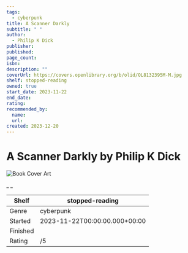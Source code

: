 ```yaml
---
tags:
  - cyberpunk
title: A Scanner Darkly
subtitle: " "
author:
  - Philip K Dick
publisher:
published:
page_count:
isbn:
description: ""
coverUrl: https://covers.openlibrary.org/b/olid/OL8132395M-M.jpg
shelf: stopped-reading
owned: true
start_date: 2023-11-22
end_date:
rating:
recommended_by:
  name:
  url:
created: 2023-12-20
---
```


# A Scanner Darkly by Philip K Dick

![Book Cover Art](https://covers.openlibrary.org/b/olid/OL8132395M-M.jpg)

_ _

| Shelf | stopped-reading |
| --- | --- |
| Genre | cyberpunk |
| Started | 2023-11-22T00:00:00.000+00:00 |
| Finished |  |
| Rating | /5 |
